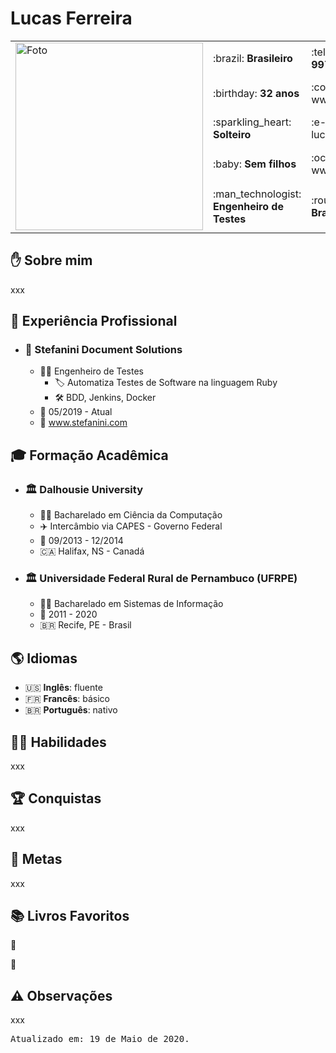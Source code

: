 # Lucas Ferreira

<table>
  <tr>
    <td rowspan="6">
      <!-- <img src='../images/foto.jpg' alt='Foto' width='300'> -->
      <img src='https://avatars2.githubusercontent.com/u/5920654?s=460&u=58910df8cdac7a24bba00e0be05d5fe97d6695ac&v=4' alt='Foto' width='300'>
    </td>
  </tr>
  <tr>
    <td>:brazil: <b>Brasileiro</b></td>
    <td>:telephone_receiver: <b>+55 81 99722-6092</b></td>
  </tr>
  <tr>
    <td>:birthday: <b>32 anos</b></td>
    <td>:computer: www.lucasferreira.net</td>
  </tr>
  <tr>
    <td>:sparkling_heart: <b>Solteiro</b></td>
    <td>:e-mail: lucasferreira@outlook.com.br</td>
  </tr>
  <tr>
    <td>:baby: <b>Sem filhos</b></td>
    <td>:octocat: www.github.com/lflucasferreira</td>
  </tr>
  <tr>
    <td>:man_technologist: <b>Engenheiro de Testes</b></td>
    <td>:round_pushpin: <b>Recife, PE - Brasil</b></td>
  </tr>
</table>

<!-- |∙∙∙∙∙∙∙∙∙∙∙∙∙∙∙∙ Geral ∙∙∙∙∙∙∙∙∙∙∙∙∙∙∙∙∙     | ∙∙∙∙∙∙∙∙∙∙∙∙∙∙∙∙ Contato ∙∙∙∙∙∙∙∙∙∙∙∙∙∙∙∙        |
|---------------------------------------------|--------------------------------------------------|
| :brazil: **Brasileiro**                     | :telephone_receiver: **+55 81 99722-6092**       |
| :birthday: **32 anos**                      | :computer: www.lucasferreira.net                 |
| :sparkling_heart: **Solteiro**              | :e-mail: lucasferreira@outlook.com.br            |
| :baby: **Sem filhos**                       | :octocat: www.github.com/lflucasferreira         |
| :man_technologist: **Engenheiro de Testes** | :round_pushpin: **Recife, PE - Brasil**          | -->

## :hand: Sobre mim

xxx

## :briefcase: Experiência Profissional

- ### :office: Stefanini Document Solutions

  - :man_office_worker: Engenheiro de Testes
    - :label: Automatiza Testes de Software na linguagem Ruby
    - :hammer_and_wrench: BDD, Jenkins, Docker
  - :calendar: 05/2019 - Atual
  - :link: www.stefanini.com

## :mortar_board: Formação Acadêmica

<!-- :closed_book: :green_book: :blue_book: :orange_book: -->

- ### :classical_building: Dalhousie University

  - :man_student: Bacharelado em Ciência da Computação
  - :airplane: Intercâmbio via CAPES - Governo Federal
  - :calendar: 09/2013 - 12/2014
  - :canada: Halifax, NS - Canadá

<!-- Bachelor of Computer Science, BCS -->

- ### :classical_building: Universidade Federal Rural de Pernambuco (UFRPE)

  - :man_student: Bacharelado em Sistemas de Informação
  - :calendar: 2011 - 2020
  - :brazil: Recife, PE - Brasil


## :earth_americas: Idiomas

- :us: **Inglês**: fluente
- :fr: **Francês**: básico
- :brazil: **Português**: nativo

## :ng_man: Habilidades

xxx

## :trophy: Conquistas

xxx

## :dart: Metas

xxx

## :books: Livros Favoritos

:book:

:bookmark:

## :warning: Observações

xxx

<pre>Atualizado em: 19 de Maio de 2020.</pre>